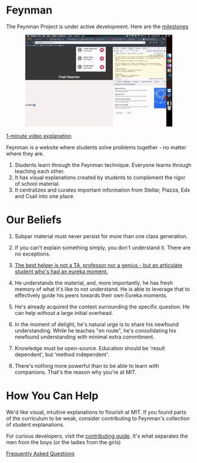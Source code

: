 # Feynman

The Feynman Project is under active development. Here are the [milestones](https://gitlab.com/Gustwalker/Feynman/milestones)

<p align="center">
  <img src="demo.gif" style="max-height: 250px;" alt="Feynman Preview">
</p>

[1-minute video explanation](https://www.youtube.com/watch?v=zsbHQWGIQ9Q)

Feynman is a website where students solve problems together - no matter where they are.

1) Students learn through the Feynman technique. Everyone learns through teaching each other.
2) It has visual explanations created by students to complement the rigor of school material. 
3) It centralizes and curates important information from Stellar, Piazza, Edx and Csail into one place.

# Our Beliefs

1) Subpar material must never persist for more than one class generation. 

2) If you can't explain something simply, you don't understand it. There are no exceptions. 

3) [The best helper is not a TA, professor nor a genius - but an articulate student who's had an eureka moment.](./doc/best_helper.md)

  1) He understands the material, and, more importantly, he has fresh memory of what it's like to not understand. He is able to leverage that to effectively guide his peers towards their own Eureka moments.
  2) He's already acquired the context surrounding the specific question. He can help without a large initial overhead. 
  3) In the moment of delight, he's natural urge is to share his newfound understanding. While he teaches "en route", he's consolidating his newfound understanding with minimal extra commitment.

4) Knowledge must be open-source. Education should be 'result dependent', but 'method independent'. 

5) There's nothing more powerful than to be able to learn with companions. That's the reason why you're at MIT. 

# How You Can Help 

We'd like visual, intuitive explanations to flourish at MIT. If you found parts of the curriculum to be weak, consider contributing to Feynman's collection of student explanations. 

For curious developers, visit the [contributing guide](CONTRIBUTING.md). It's what separates the men from the boys (or the ladies from the girls) 

[Frequently Asked Questions](FAQ.md)
